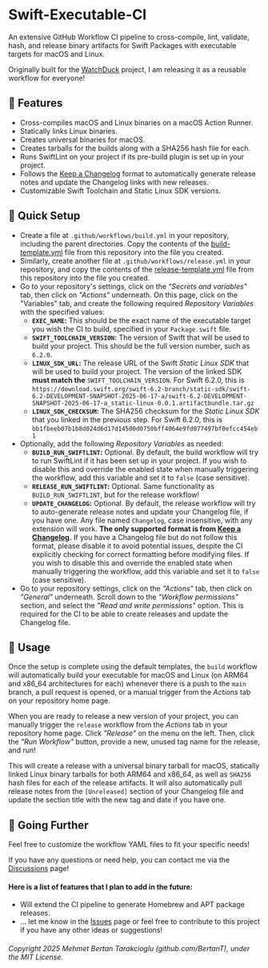 # Swift-Executable-CI
An extensive GitHub Workflow CI pipeline to cross-compile, lint, validate, hash, and release binary artifacts for Swift Packages with executable targets for macOS and Linux.

Originally built for the [WatchDuck](https://github.com/BertanT/WatchDuck) project, I am releasing it as a reusable workflow for everyone!

## 🌈 Features
* Cross-compiles macOS and Linux binaries on a macOS Action Runner.
* Statically links Linux binaries.
* Creates universal binaries for macOS.
* Creates tarballs for the builds along with a SHA256 hash file for each.
* Runs SwiftLint on your project if its pre-build plugin is set up in your project.
* Follows the [Keep a Changelog](https://keepachangelog.com) format to automatically generate release notes and update the Changelog links with new releases.
* Customizable Swift Toolchain and Static Linux SDK versions.

## 🐣 Quick Setup
* Create a file at `.github/workflows/build.yml` in your repository, including the parent directories. Copy the contents of the [build-template.yml](build-template.yml) file from this repository into the file you created.
* Similarly, create another file at `.github/workflows/release.yml` in your repository, and copy the contents of the [release-template.yml](release-template.yml) file from this repository into the file you created.
* Go to your repository's settings, click on the *"Secrets and variables"* tab, then click on *"Actions"* underneath. On this page, click on the "Variables" tab, and create the following required *Repository Variables* with the specified values:
    * **`EXEC_NAME`:** This should be the exact name of the executable target you wish the CI to build, specified in your `Package.swift` file.
    * **`SWIFT_TOOLCHAIN_VERSION`:** The version of Swift that will be used to build your project. This should be the full version number, such as `6.2.0`.
    * **`LINUX_SDK_URL`:** The release URL of the Swift *Static Linux SDK* that will be used to build your project. The version of the linked SDK **must match the** `SWIFT_TOOLCHAIN_VERSION`. For Swift 6.2.0, this is `https://download.swift.org/swift-6.2-branch/static-sdk/swift-6.2-DEVELOPMENT-SNAPSHOT-2025-06-17-a/swift-6.2-DEVELOPMENT-SNAPSHOT-2025-06-17-a_static-linux-0.0.1.artifactbundle.tar.gz`
    * **`LINUX_SDK_CHECKSUM`:** The SHA256 checksum for the *Static Linux SDK* that you linked in the previous step. For Swift 6.2.0, this is `bb1fbeeb07b1b8d024d6d17d14500d0750bff4064e9fd077497bf0efcc454eb1`
* Optionally, add the following *Repository Variables* as needed:
    * **`BUILD_RUN_SWIFTLINT`:** Optional. By default, the build workflow will try to run SwiftLint if it has been set up in your project. If you wish to disable this and override the enabled state when manually triggering the workflow, add this variable and set it to `false` (case sensitive).
    * **`RELEASE_RUN_SWIFTLINT`:** Optional. Same functionality as `BUILD_RUN_SWIFTLINT`, but for the release workflow!
    * **`UPDATE_CHANGELOG`:** Optional. By default, the release workflow will try to auto-generate release notes and update your Changelog file, if you have one. Any file named `Changelog`, case insensitive, with any extension will work. **The only supported format is from [Keep a Changelog](https://keepachangelog.com).** If you have a Changelog file but do not follow this format, please disable it to avoid potential issues, despite the CI explicitly checking for correct formatting before modifying files. If you wish to disable this and override the enabled state when manually triggering the workflow, add this variable and set it to `false` (case sensitive).
* Go to your repository settings, click on the *"Actions"* tab, then click on *"General"* underneath. Scroll down to the *"Workflow permissions"* section, and select the *"Read and write permissions"* option. This is required for the CI to be able to create releases and update the Changelog file.

## 🚀 Usage
Once the setup is complete using the default templates, the `build` workflow will automatically build your executable for macOS and Linux (on ARM64 and x86_64 architectures for each) whenever there is a push to the `main` branch, a pull request is opened, or a manual trigger from the *Actions* tab on your repository home page.

When you are ready to release a new version of your project, you can manually trigger the `release` workflow from the *Actions* tab in your repository home page. Click *"Release"* on the menu on the left. Then, click the *"Run Workflow"* button, provide a new, unused tag name for the release, and run!

This will create a release with a universal binary tarball for macOS, statically linked Linux binary tarballs for both ARM64 and x86_64, as well as `SHA256` hash files for each of the release artifacts. It will also automatically pull release notes from the `[Unreleased]` section of your Changelog file and update the section title with the new tag and date if you have one.

## 🚂 Going Further
Feel free to customize the workflow YAML files to fit your specific needs!

If you have any questions or need help, you can contact me via the [Discussions](https://github.com/BertanT/Swift-Executable-CI/discussions) page!

#### Here is a list of features that I plan to add in the future:
* Will extend the CI pipeline to generate Homebrew and APT package releases.
* ... let me know in the [Issues](https://github.com/BertanT/Swift-Executable-CI/issues) page or feel free to contribute to this project if you have any other ideas or suggestions!

###### Copyright 2025 Mehmet Bertan Tarakcioglu (github.com/BertanT), under the MIT License.